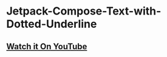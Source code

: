 # Jetpack-Compose-Text-with-Dotted-Underline

## [Watch it On YouTube](https://youtu.be/rZlCiPEjPvo)

